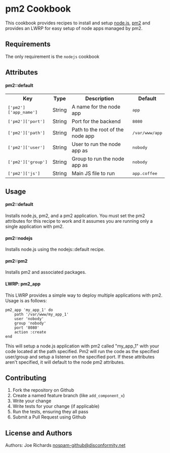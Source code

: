 pm2 Cookbook
======================
This cookbook provides recipes to install and setup [node.js](http://nodejs.org/), [pm2](https://github.com/unitech/pm2) and provides an LWRP for easy setup of node apps managed by pm2.

Requirements
------------
The only requirement is the `nodejs` cookbook

Attributes
----------

#### pm2::default
<table>
  <tr>
    <th>Key</th>
    <th>Type</th>
    <th>Description</th>
    <th>Default</th>
  </tr>
  <tr>
    <td><tt>['pm2']['app_name']</tt></td>
    <td>String</td>
    <td>A name for the node app</td>
    <td><tt>app</tt></td>
  </tr>
  <tr>
    <td><tt>['pm2']['port']</tt></td>
    <td>String</td>
    <td>Port for the backend</td>
    <td><tt>8080</tt></td>
  </tr>
  <tr>
    <td><tt>['pm2']['path']</tt></td>
    <td>String</td>
    <td>Path to the root of the node app</td>
    <td><tt>/var/www/app</tt></td>
  </tr>
  <tr>
    <td><tt>['pm2']['user']</tt></td>
    <td>String</td>
    <td>User to run the node app as</td>
    <td><tt>nobody</tt></td>
  </tr>
  <tr>
    <td><tt>['pm2']['group']</tt></td>
    <td>String</td>
    <td>Group to run the node app as</td>
    <td><tt>nobody</tt></td>
  </tr>
  <tr>
    <td><tt>['pm2']['js']</tt></td>
    <td>String</td>
    <td>Main JS file to run</td>
    <td><tt>app.coffee</tt></td>
  </tr>
</table>

Usage
-----
#### pm2::default

Installs node.js, pm2, and a pm2 application. You must set the pm2 attributes for this recipe to work and it assumes you are running only a single application with pm2.

#### pm2::nodejs

Installs node.js using the nodejs::default recipe.

#### pm2::pm2

Installs pm2 and associated packages.

#### LWRP: pm2_app

This LWRP provides a simple way to deploy multiple applications with pm2. Usage is as follows:

```
pm2_app 'my_app_1' do
    path '/var/www/my_app_1'
    user 'nobody'
    group 'nobody'
    port '8080'
    action :create
end
```

This will setup a node.js application with pm2 called "my_app_1" with your code located at the path specified. Pm2 will run the code as the specified user/group and setup a listener on the specified port. If these attributes aren't specified, it will default to the node pm2 attributes.

Contributing
------------

1. Fork the repository on Github
2. Create a named feature branch (like `add_component_x`)
3. Write your change
4. Write tests for your change (if applicable)
5. Run the tests, ensuring they all pass
6. Submit a Pull Request using Github

License and Authors
-------------------
Authors: Joe Richards <nospam-github@disconformity.net>
